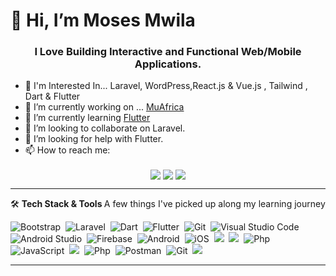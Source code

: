 # 👋 Hi, I’m Moses Mwila

<p align='center'><h3 align='center'> I Love Building Interactive and Functional Web/Mobile Applications.</h3> </p>

- 💬 I'm Interested In... Laravel, WordPress,React.js & Vue.js , Tailwind , Dart & Flutter
- 🔭 I’m currently working on ... <a href="https://www.muafrica.com/" target="_blank">MuAfrica</a>
- 🌱 I’m currently learning <a href="https://flutter.dev/" target="_blank">Flutter</a>
- 👯 I’m looking to collaborate on Laravel.
- 🤝 I’m looking for help with Flutter.
- 📫 How to reach me: 

<p align="center">
	<a href="mailto:moses@zykarsolutions.com" target="_blank"><img align="center" src="https://img.shields.io/badge/email-%23D14836.svg?&style=for-the-badge&logo=gmail&logoColor=white"></a>
		<a href="https://www.linkedin.com/in/imosesmwila/" target="_blank"><img align="center" src="https://img.shields.io/badge/linkedin-%230077B5.svg?&style=for-the-badge&logo=linkedin&logoColor=white"></a>
	<a href="https://twitter.com/imosesmwila" target="_blank"><img align="center" src="https://img.shields.io/badge/twitter-%231DA1F2.svg?&style=for-the-badge&logo=twitter&logoColor=white"></a>

</p>

---

🛠 <b> Tech Stack & Tools </b>
 A few things I've picked up along my learning journey

![Bootstrap](https://img.shields.io/badge/Bootstrap-563D7C?style=flat&logo=bootstrap&logoColor=white)&nbsp;
![Laravel](https://img.shields.io/badge/Laravel-FF2D20?style=flat&logo=laravel&logoColor=white)&nbsp;
![Dart](https://img.shields.io/badge/Dart-05122A?style=flat&logo=dart&logoColor=29B6F6)&nbsp;
![Flutter](https://img.shields.io/badge/Flutter-05122A?style=flat&logo=flutter&logoColor=02569B)&nbsp;
![Git](https://img.shields.io/badge/-Git-05122A?style=flat&logo=git)&nbsp;
![Visual Studio Code](https://img.shields.io/badge/-Visual%20Studio%20Code-05122A?style=flat&logo=visual-studio-code&logoColor=007ACC)&nbsp;
![Android Studio](https://img.shields.io/badge/Android_Studio-3DDC84?style=flat&logo=android-studio&logoColor=white)&nbsp;
![Firebase](https://img.shields.io/badge/firebase-ffca28?style=flat&logo=firebase&logoColor=black)&nbsp;
![Android](https://img.shields.io/badge/Android-3DDC84?style=flat&logo=android&logoColor=white)&nbsp;
![iOS](https://img.shields.io/badge/iOS-000000?style=flat&logo=ios&logoColor=white)&nbsp;
<img src="https://img.shields.io/badge/Vue.js-35495E?style=flat-square&logo=vue.js&logoColor=4FC08D"/>&nbsp;
<img src="https://img.shields.io/badge/Tailwind_CSS-38B2AC?style=flat-square&logo=tailwind-css&logoColor=white"/>&nbsp;
![Php](https://img.shields.io/badge/-php-394989?style=flat-square&logo=php)&nbsp;
![JavaScript](https://img.shields.io/badge/-JavaScript-%23F7DF1C?style=flat-square&logo=javascript&logoColor=000000&labelColor=%23F7DF1C&color=%23FFCE5A)&nbsp;
<img src="https://img.shields.io/badge/Wordpress%20-%231572B6.svg?&style=flat-square&logo=wordpress&logoColor=white"/>&nbsp;
![Php](https://img.shields.io/badge/-php-394989?style=flat-square&logo=php)&nbsp;
![Postman](https://img.shields.io/badge/Postman-red?style=flat-square&logo=postman)&nbsp;
![Git](https://img.shields.io/badge/-Git-35495E?style=flat&logo=git)&nbsp;
<img src="https://img.shields.io/badge/-MySQL-35495E?style=flat-square&logo=MySQL&logoColor=white"/>&nbsp;

---


<!--
**MosesMwila** is a ✨ _special_ ✨ repository because its `README.md` (this file) appears on your GitHub profile.

Here are some ideas to get you started:

- 🔭 I’m currently working on ...
- 🌱 I’m currently learning ...
- 👯 I’m looking to collaborate on ...
- 🤔 I’m looking for help with ...
- 💬 Ask me about ...
- 📫 How to reach me: ...
- 😄 Pronouns: ...
- ⚡ Fun fact: ...
- ![JSON](https://img.shields.io/badge/json-5E5C5C?style=flat&logo=json&logoColor=white)&nbsp;
-->
